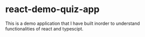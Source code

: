 # react-demo-quiz-app
This is a demo application that I have built inorder to understand functionalities of react and typescipt.

